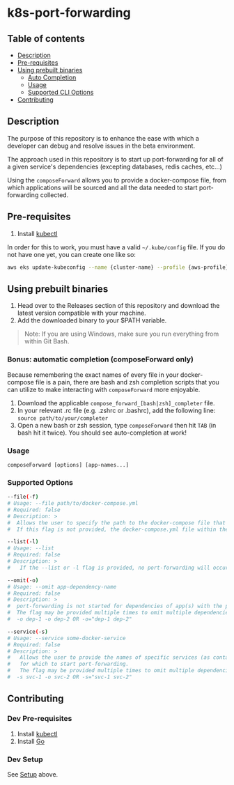 # k8s-port-forwarding

## Table of contents
- [Description](#description)
- [Pre-requisites](#pre-requisites)
- [Using prebuilt binaries](#using-prebuilt-binaries)
  - [Auto Completion](#bonus--automatic-completion--composeforward-only-)
  - [Usage](#usage)
  - [Supported CLI Options](#usage)
- [Contributing](#contributing)

## Description
The purpose of this repository is to enhance the ease with which a developer can debug and resolve issues in the beta environment.

The approach used in this repository is to start up port-forwarding for all of a given service's dependencies (excepting databases, redis caches, etc...)

Using the `composeForward` allows you to provide a docker-compose file,
from which applications will be sourced and all the data needed to start port-forwarding collected.

## Pre-requisites
1) Install [kubectl](https://kubernetes.io/docs/tasks/tools/)

In order for this to work, you must have a valid `~/.kube/config` file. If you do not have one yet, you can create one like so:

```bash 
aws eks update-kubeconfig --name {cluster-name} --profile {aws-profile} --region {aws-region}
```


## Using prebuilt binaries
1) Head over to the Releases section of this repository and download the latest version compatible with your machine.
2) Add the downloaded binary to your $PATH variable.
> Note: If you are using Windows, make sure you run everything from within Git Bash.

### Bonus: automatic completion (composeForward only)
Because remembering the exact names of every file in your docker-compose file is a pain,
there are bash and zsh completion scripts that you can utilize to make interacting with `composeForward` more enjoyable.

1) Download the applicable `compose_forward_[bash|zsh]_completer` file.
2) In your relevant .rc file (e.g. .zshrc or .bashrc), add the following line: `source path/to/your/completer`
3) Open a new bash or zsh session, type `composeForward` then hit `TAB` (in bash hit it twice). You should see auto-completion at work!

### Usage
`composeForward [options] [app-names...]`

### Supported Options
```bash 
--file(-f)
# Usage: --file path/to/docker-compose.yml
# Required: false
# Description: >
#  Allows the user to specify the path to the docker-compose file that should be used.
#  If this flag is not provided, the docker-compose.yml file within the executable's directory is used.

--list(-l)
# Usage: --list
# Required: false
# Description: >
#   If the --list or -l flag is provided, no port-forwarding will occur, but an alphabetized list of available services/apps to use will be printed.

--omit(-o)
# Usage: --omit app-dependency-name
# Required: false
# Description: >
#  port-forwarding is not started for dependencies of app(s) with the provided omit name(s).
#  The flag may be provided multiple times to omit multiple dependencies, like so:
#  -o dep-1 -o dep-2 OR -o="dep-1 dep-2"

--service(-s)
# Usage: --service some-docker-service
# Required: false
# Description: >
#   Allows the user to provide the names of specific services (as contained in the docker-compose file)
#   for which to start port-forwarding.
#   The flag may be provided multiple times to omit multiple dependencies, like so:
#  -s svc-1 -o svc-2 OR -s="svc-1 svc-2"
```

## Contributing

### Dev Pre-requisites
1) Install [kubectl](https://kubernetes.io/docs/tasks/tools/)
2) Install [Go](https://go.dev/doc/install)

### Dev Setup
See [Setup](#setup) above.

